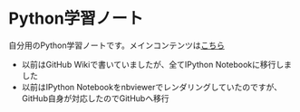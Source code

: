 # Python学習ノート
自分用のPython学習ノートです。メインコンテンツは[こちら](Home.ipynb)

* 以前はGitHub Wikiで書いていましたが、全てIPython Notebookに移行しました
* 以前はIPython Notebookをnbviewerでレンダリングしていたのですが、GitHub自身が対応したのでGitHubへ移行